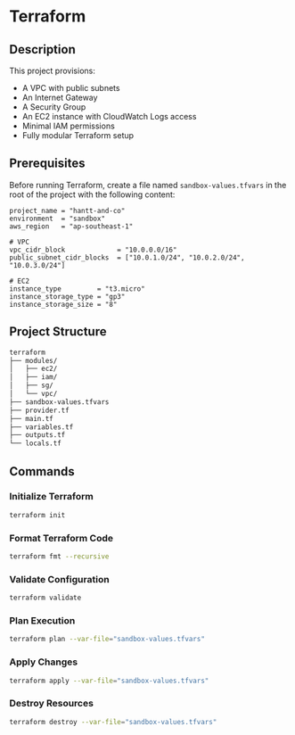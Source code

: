 # Terraform

## Description

This project provisions:

- A VPC with public subnets
- An Internet Gateway
- A Security Group
- An EC2 instance with CloudWatch Logs access
- Minimal IAM permissions
- Fully modular Terraform setup

## Prerequisites

Before running Terraform, create a file named `sandbox-values.tfvars` in the root of the project with the following content:

```hcl
project_name = "hantt-and-co"
environment  = "sandbox"
aws_region   = "ap-southeast-1"

# VPC
vpc_cidr_block             = "10.0.0.0/16"
public_subnet_cidr_blocks  = ["10.0.1.0/24", "10.0.2.0/24", "10.0.3.0/24"]

# EC2
instance_type         = "t3.micro"
instance_storage_type = "gp3"
instance_storage_size = "8"
```

## Project Structure

```bash
terraform
├── modules/
│   ├── ec2/
│   ├── iam/
│   ├── sg/
│   └── vpc/
├── sandbox-values.tfvars
├── provider.tf
├── main.tf
├── variables.tf
├── outputs.tf
└── locals.tf
```

## Commands

### Initialize Terraform
``` bash
terraform init
```

### Format Terraform Code
``` bash
terraform fmt --recursive
```

### Validate Configuration
``` bash
terraform validate
```

### Plan Execution
``` bash
terraform plan --var-file="sandbox-values.tfvars"
```

### Apply Changes
``` bash
terraform apply --var-file="sandbox-values.tfvars"
```

### Destroy Resources
``` bash
terraform destroy --var-file="sandbox-values.tfvars"
```
